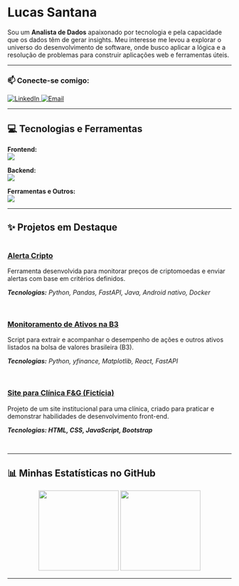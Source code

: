 # Lucas Santana

<p align="left">
  Sou um <strong>Analista de Dados</strong> apaixonado por tecnologia e pela capacidade que os dados têm de gerar insights. Meu interesse me levou a explorar o universo do desenvolvimento de software, onde busco aplicar a lógica e a resolução de problemas para construir aplicações web e ferramentas úteis.
</p>

---

### 📫 Conecte-se comigo:
<p align="left">
  <a href="https://www.linkedin.com/in/lucassanttana25/" target="_blank">
    <img src="https://img.shields.io/badge/LinkedIn-0077B5?style=for-the-badge&logo=linkedin&logoColor=white" alt="LinkedIn"/>
  </a>
  <a href="mailto:lucassantanaalves@gmail.com">
    <img src="https://img.shields.io/badge/Email-D14836?style=for-the-badge&logo=gmail&logoColor=white" alt="Email"/>
  </a>
</p>

---

## 💻 Tecnologias e Ferramentas

<p align="left">
  <strong>Frontend:</strong><br>
  <a href="https://skillicons.dev">
    <img src="https://skillicons.dev/icons?i=html,css,javascript,react,styledcomponents" />
  </a>
</p>

<p align="left">
  <strong>Backend:</strong><br>
  <a href="https://skillicons.dev">
    <img src="https://skillicons.dev/icons?i=python,sql,php,java" />
  </a>
</p>

<p align="left">
  <strong>Ferramentas e Outros:</strong><br>
  <a href="https://skillicons.dev">
    <img src="https://skillicons.dev/icons?i=git,github,docker,figma" />
  </a>
</p>

---

## ✨ Projetos em Destaque

<div style="display: flex; flex-direction: column; gap: 16px;">
  <div>
    <h3><a href="https://github.com/lucassanttana25/alerta-cripto-backend" target="_blank">Alerta Cripto</a></h3>
    <p>Ferramenta desenvolvida para monitorar preços de criptomoedas e enviar alertas com base em critérios definidos.</p>
    <p><i><strong>Tecnologias:</strong> Python, Pandas, FastAPI, Java, Android nativo, Docker</i></p>
  </div>
  <div>
    <h3><a href="https://github.com/lucassanttana25/alertacriptoweb" target="_blank">Monitoramento de Ativos na B3</a></h3>
    <p>Script para extrair e acompanhar o desempenho de ações e outros ativos listados na bolsa de valores brasileira (B3).</p>
    <p><i><strong>Tecnologias:</strong> Python, yfinance, Matplotlib, React, FastAPI</i></p>
  </div>
  <div>
    <h3><a href="https://github.com/diegocgribeiro/sitePpi" target="_blank">Site para Clínica F&G (Fictícia)</a></h3>
    <p>Projeto de um site institucional para uma clínica, criado para praticar e demonstrar habilidades de desenvolvimento front-end.</p>
    <p><i><strong>Tecnologias: HTML, CSS, JavaScript, Bootstrap</i></p>
  </div>
</div>


---

## 📊 Minhas Estatísticas no GitHub

<p align="center">
  <img height="180em" src="https://github-readme-stats.vercel.app/api?username=lucassanttana25&show_icons=true&theme=tokyonight&include_all_commits=true&count_private=true"/>
  <img height="180em" src="https://github-readme-stats.vercel.app/api/top-langs/?username=lucassanttana25&layout=compact&langs_count=7&theme=tokyonight"/>
</p>

---
